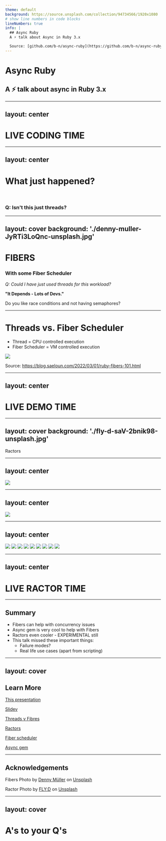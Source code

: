 ```yaml
---
theme: default
background: https://source.unsplash.com/collection/94734566/1920x1080
# show line numbers in code blocks
lineNumbers: true
info: |
  ## Async Ruby
  A ⚡ talk about Async in Ruby 3.x

  Source: [github.com/b-n/async-ruby](https://github.com/b-n/async-ruby)
---
```


# Async Ruby

## A ⚡ talk about async in Ruby 3.x

<!--
Specifically:
- The async ruby gem
- Fiber Scheduler (new in ruby 3)
- A bit on ractors
-->
---
layout: center
---

# LIVE **CODING** TIME

<!--
Let's just async some code - straight to live coding
- Take the existing non async code, make it async
- Wrap the run command with Sync - We need to provide an execution context for future
- Wrap the async tasks in a barrier. We want to put a border around them to specify where we are going to start making parallel calls
- Add some rate limiting. We could async all the tasks at once, but that might hit GH APIs too much.
  - We use a semaphore - fancy name to wrap some concurrent tasks
  - Our semaphore will enable a max of 5 of these tasks at once. When the first completes, the next gets added.
-->
---
layout: center
---

# What just happened?

<br>

### Q: Isn't this just threads?

---
layout: cover
background: './denny-muller-JyRTi3LoQnc-unsplash.jpg'
---

<div class="container text-center">

# FIBERS

### With some Fiber Scheduler

<div class="py-10">

<v-clicks>

_Q: Could I have just used threads for this workload?_

**"It Depends - Lots of Devs."**

Do you like race conditions and not having semaphores?

</v-clicks>

</div>

</div>

<!--
So that was some fast magic - but we had threads before - who cares?
-->
---

# Threads vs. Fiber Scheduler

- Thread = CPU controlled execution
- Fiber Scheduler = VM controlled execution

<img src="/fibers-vs-threads.png" />

Source: https://blog.saeloun.com/2022/03/01/ruby-fibers-101.html

<!--
Fibers (prior to Ruby 3) required your code to manage an execute processes. This is fine until it came to blocking code, at which point you
would start to loose some of the speed benefits you may get from running things concurrently.

Instead of relying on the CPU for scheduling and execution, we can now control it with fiber_scheduler
fiber_scheduler is used under the hood in Async gem

Ruby does not include a Fiber Scheduler itself, however it does define an interface which can then be implemented (which is what Fiber Scheduler does)
-->
---
layout: center
---

# LIVE **DEMO** TIME

---
layout: cover
background: './fly-d-saV-2bnik98-unsplash.jpg'
---

<div class="container">

<p class="text-7xl text-center">
  Ractors
</p>

</div>

---
layout: center
---

<img src="/6uag29.jpg" />

<!--
Being realistic here, we could spend a lot of time talking about concurrency vs. parallelism

But let's assume that your application is threaded, or fiber'd, either way, the GIL enforces only
one ruby instruction is being executed at a time. This means you'll only ever have one ruby code
running at a time
-->
---
layout: center
---

<img src="/gears.gif" />

---
layout: center
---

<div class="grid grid-cols-3">

<img src="/gears.gif" />
<img src="/gears.gif" />
<img src="/gears.gif" />
<img src="/gears.gif" />
<img src="/gears.gif" />
<img src="/gears.gif" />
<img src="/gears.gif" />
<img src="/gears.gif" />
<img src="/gears.gif" />

</div>

<!--
This is what Ractors unlocks
-->
---
layout: center
---

# LIVE **RACTOR** TIME

---

## Summary

<v-clicks>

- Fibers can help with concurrency issues
- Async gem is very cool to help with Fibers
- Ractors even cooler - EXPERIMENTAL still
- This talk missed these important things:
  - Failure modes?
  - Real life use cases (apart from scripting)

</v-clicks>

---
layout: cover
---

## Learn More

[This presentation](https://github.com/b-n/async-ruby)

[Slidev](https://sli.dev)

[Threads v Fibres](https://blog.saeloun.com/2022/03/01/ruby-fibers-101.html)

[Ractors](https://www.fullstackruby.dev/ruby-3-fundamentals/2021/01/27/ractors-multi-core-parallel-processing-in-ruby-3/)

[Fiber scheduler](https://brunosutic.com/blog/ruby-fiber-scheduler)

[Async gem](https://brunosutic.com/blog/async-ruby)

--- 

## Acknowledgements

Fibers Photo by <a href="https://unsplash.com/@redaquamedia?utm_source=unsplash&utm_medium=referral&utm_content=creditCopyText">Denny Müller</a> on <a href="https://unsplash.com/s/photos/fiber?utm_source=unsplash&utm_medium=referral&utm_content=creditCopyText">Unsplash</a>

Ractor Photo by <a href="https://unsplash.com/@flyd2069?utm_source=unsplash&utm_medium=referral&utm_content=creditCopyText">FLY:D</a> on <a href="https://unsplash.com/s/photos/radiation?utm_source=unsplash&utm_medium=referral&utm_content=creditCopyText">Unsplash</a>

---
layout: cover
---

# A's to your Q's
